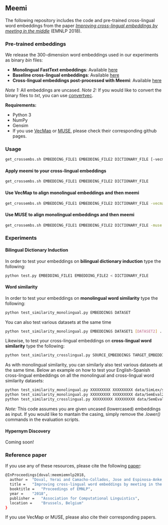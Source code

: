## Meemi

The following repository includes the code and pre-trained cross-lingual word embeddings from the paper *[Improving cross-lingual embeddings by meeting in the middle]()*  (EMNLP 2018).


### Pre-trained embeddings

We release the 300-dimension word embeddings used in our experiments as binary *bin* files:

- **Monolingual FastText embeddings**: Available [here](https://drive.google.com/drive/folders/1sQNZN4_2GRkK0Pb1pRJaOpM6Nh8yHJpX?usp=sharing)
- **Baseline cross-lingual embeddings**: Available [here](https://drive.google.com/drive/folders/1Qq5_fC9kqWUA_YwP3SLPpjCB_KMNvxlB?usp=sharing)
- **Cross-lingual embeddings post-processed with Meemi**: Available [here](https://drive.google.com/drive/folders/1q0SijS7dcPqN0_N3Ct5_GTKDu3N-_5xB?usp=sharing)

*Note 1:* All embeddings are uncased.
*Note 2:* If you would like to convert the binary files to *txt*, you can use [convertvec](https://github.com/marekrei/convertvec).


**Requirements:**

- Python 3
- NumPy
- Gensim
- If you use [VecMap](https://github.com/artetxem/vecmap) or [MUSE](https://github.com/facebookresearch/MUSE), please check their corresponding github pages.

### Usage

```bash
get_crossembs.sh EMBEDDING_FILE1 EMBEDDING_FILE2 DICTIONARY_FILE [-vecmap | -muse TRAIN_DICT VALID_DICT]
```

#### Apply meemi to your cross-lingual embeddings

```bash
get_crossembs.sh EMBEDDING_FILE1 EMBEDDING_FILE2 DICTIONARY_FILE
```

#### Use VecMap to align monolingual embeddings and then meemi

```bash
get_crossembs.sh EMBEDDING_FILE1 EMBEDDING_FILE2 DICTIONARY_FILE -vecmap
```

#### Use MUSE to align monolingual embeddings and then meemi

```bash
get_crossembs.sh EMBEDDING_FILE1 EMBEDDING_FILE2 DICTIONARY_FILE -muse TRAIN_DICT VALID_DICT
```

### Experiments


#### Bilingual Dictionary Induction

In order to test your embeddings on **bilingual dictionary induction** type the following:

```bash
python test.py EMBEDDING_FILE1 EMBEDDING_FILE2 < DICTIONARY_FILE
```

#### Word similarity

In order to test your embeddings on **monolingual word similarity** type the following:

```bash
python test_similarity_monolingual.py EMBEDDINGS DATASET
```
You can also test various datasets at the same time

```bash
python test_similarity_monolingual.py EMBEDDINGS DATASET1 [DATASET2] ... [DATASETN]
```
Likewise, to test your cross-lingual embeddings on **cross-lingual word similarity** type the following:

```bash
python test_similarity_crosslingual.py SOURCE_EMBEDDINGS TARGET_EMBEDDINGS DATASET
```
As with monolingual similarity, you can similarly also test various datasets at the same time. Below an example on how to test your English-Spanish cross-lingual embeddings on all the monolingual and cross-lingual word similarity datasets:

```bash
python test_similarity_monolingual.py XXXXXXXXX XXXXXXXXX data/SimLex/simlex-999_english.txt data/SemEval2018-subtask1-monolingual/english.txt data/rg65-monolingual/rg65_english.txt data/WS353-monolingual/WS353-english-sim.txt
python test_similarity_monolingual.py XXXXXXXXX XXXXXXXXX data/SemEval2018-subtask1-monolingual/spanish.txt data/rg65-monolingual/rg65_spanish.txt 
python test_similarity_crosslingual.py XXXXXXXXX XXXXXXXXX data/SemEval2018-subtask2-crosslingual/en-es.txt data/rg65-crosslingual/rg65_EN-ES.txt
```
*Note:* This code assumes you are given uncased (lowercased) embeddings as input. If you would like to mantain the casing, simply remove the *.lower()* commands in the evaluation scripts.

#### Hypernym Discovery

Coming soon!

### Reference paper

If you use any of these resources, please cite the following [paper]():
```bash
@InProceedings{doval:meemiemnlp2018,
  author = 	"Doval, Yerai and Camacho-Collados, Jose and Espinosa-Anke, Luis and Schockaert, Steven",
  title = 	"Improving cross-lingual word embeddings by meeting in the middle",
  booktitle = 	"Proceedings of EMNLP",
  year = 	"2018",
  publisher = 	"Association for Computational Linguistics",
  location = 	"Brussels, Belgium"
}

```

If you use VecMap or MUSE, please also cite their corresponding papers.

